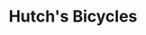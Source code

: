 ---
title: "Hutch's Bicycles"
url: /bend/hutchs-bicycles-northwest-columbia-street/
shop: bicycle
---